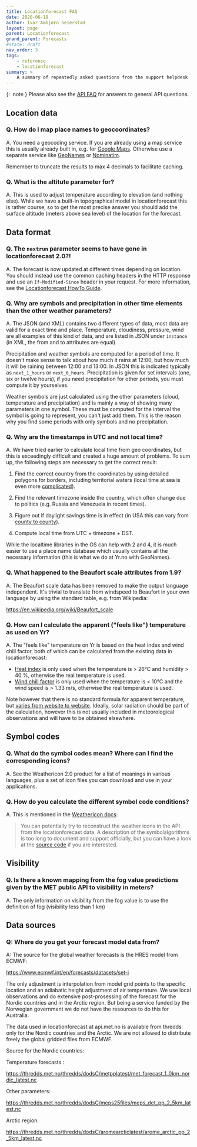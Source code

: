 ```yaml
---
title: Locationforecast FAQ
date: 2020-06-19
author: Ivar Ambjørn Seierstad
layout: page
parent: Locationforecast
grand_parent: Forecasts
#state: draft
nav_order: 3
tags:
    - reference
    - locationforecast
summary: >
    A summary of repeatedly asked questions from the support helpdesk
---
```


{: .note }
Please also see the [API FAQ](../FAQ) for answers to general API questions.

## Location data

### Q. How do I map place names to geocoordinates?

A. You need a geocoding service. If you are already using a map service this is
usually already built in, e.g. for [Google
Maps](https://developers.google.com/maps/documentation/geocoding/overview).
Otherwise use a separate service like [GeoNames](https://www.geonames.org/)
or [Nominatim](https://nominatim.org/).

Remember to truncate the results to max 4 decimals to facilitate caching.

### Q. What is the altitute parameter for?

A. This is used to adjust temperature according to elevation (and nothing else).
While we have a built-in topographical model in locationforecast this is rather
course, so to get the most precise answer you should add the surface altitude
(meters above sea level) of the location for the forecast.

## Data format

### Q. The `nextrun` parameter seems to have gone in locationforecast 2.0?!

A. The forecast is now updated at different times depending on location. You
should instead use the common caching headers in the HTTP response and use an
`If-Modified-Since` header in your request. For more information, see the
[Locationforecast HowTo Guide](./HowTO).

### Q. Why are symbols and precipitation in other time elements than the other weather parameters?

A. The JSON (and XML) contains two different types of data, most data are valid for a exact
time and place. Temperature, cloudiness, pressure, wind are all examples of this
kind of data, and are listed in JSON under `instance` (in XML, the from and to attributes are equal).

Precipitation and weather symbols are computed for a period of time. It doesn't
make sense to talk about how much it rains at 12:00, but how much it will be
raining between 12:00 and 13:00. In JSON this is indicated typically as
`next_1_hours` or `next_6_hours`. Precipitation is given for set intervals (one,
six or twelve hours), if you need precipitation for other periods, you must
compute it by yourselves.

Weather symbols are just calculated using the other parameters (cloud,
temperature and precipitation) and is mainly a way of showing many parameters in
one symbol. These must be computed for the interval the symbol is going to
represent, you can't just add them. This is the reason why you find some periods
with only symbols and no precipitation.

### Q. Why are the timestamps in UTC and not local time?

A. We have tried earlier to calculate local time from geo coordinates, but
this is exceedingly difficult and created a huge amount of problems. To sum
up, the following steps are necessary to get the correct result:

1. Find the correct country from the coordinates by using detailed polygons
for borders, including territorial waters (local time at sea is even more
[complicated](https://en.wikipedia.org/wiki/Nautical_time)).

2. Find the relevant timezone inside the country, which often change due to
politics (e.g. Russia and Venezuela in recent times).

3. Figure out if daylight savings time is in effect (in USA this can vary
from [county to county](https://en.wikipedia.org/wiki/Daylight_saving_time_in_the_United_States)).

4. Compute local time from UTC + timezone + DST.

While the localtime libraries in the OS can help with 2 and 4, it is much
easier to use a place name database which usually contains all the
necessary information (this is what we do at Yr.no with GeoNames).

### Q. What happened to the Beaufort scale attributes from 1.9?

A. The Beaufort scale data has been removed to make the output language
independent. It's trivial to translate from windspeed to Beaufort in your own
language by using the standard table, e.g. from Wikipedia:

<https://en.wikipedia.org/wiki/Beaufort_scale>

### Q. How can I calculate the apparent ("feels like") temperature as used on Yr?

A. The "feels like" temperature on Yr is based on the heat index and wind chill
factor, both of which can be calculated from the existing data in
locationforecast:

- [Heat index](https://en.m.wikipedia.org/wiki/Heat_index) is only used when the
temperature is > 26°C and humidity > 40 %, otherwise the real temperature is
used.
- [Wind chill factor](https://en.m.wikipedia.org/wiki/Wind_chill) is only used
when the temperature is < 10°C and the wind speed is > 1.33 m/s, otherwise
the real temperature is used.

Note however that there is no standard formula for apparent temperature, but
[varies from website to website](https://en.m.wikipedia.org/wiki/Apparent_temperature).
Ideally, solar radiation should be part of the calculation, however this is not
usually included in meteorological observations and will have to be obtained
elsewhere.

## Symbol codes

### Q. What do the symbol codes mean? Where can I find the corresponding icons?

A. See the Weathericon 2.0 product for a list of meanings in various languages,
plus a set of icon files you can download and use in your applications.

### Q. How do you calculate the different symbol code conditions?

A. This is mentioned in the [WeatherIcon docs](https://api.met.no/weatherapi/weathericon/2.0/documentation):

> You can potentially try to reconstruct the weather icons in the API from the
> locationforecast data. A description of the symbolalgorithms is too long to
> document and support officially, but you can have a look at the [source code](https://github.com/metno/weather_symbol)
> if you are interested.


## Visibility

### Q. Is there a known mapping from the fog value predictions given by the MET public API to  visibility in meters?
A. The only information on visibility from the fog value is to use the
definition of fog (visibility less than 1 km)


## Data sources

### Q: Where do you get your forecast model data from?

A: The source for the global weather forecasts is the HRES model from ECMWF:

<https://www.ecmwf.int/en/forecasts/datasets/set-i>

The only adjustment is interpolation from model grid points to the specific
location and an adiabatic height adjustment of air temperature. We use local
observations and do extensive post-prosessing of the forecast for the Nordic
countries and in the Arctic region. But being a service funded by the
Norwegian government we do not have the resources to do this for Australia.

The data used in locationforecast at api.met.no is available from thredds
only for the Nordic countries and the Arctic. We are not allowed to
distribute freely the global gridded files from ECMWF.

Source for the Nordic countries:

Temperature forecasts :

<https://thredds.met.no/thredds/dodsC/metpplatest/met_forecast_1_0km_nordic_latest.nc>

Other parameters:

<https://thredds.met.no/thredds/dodsC/meps25files/meps_det_pp_2_5km_latest.nc>

Arctic region:

<https://thredds.met.no/thredds/dodsC/aromearcticlatest/arome_arctic_pp_2_5km_latest.nc>
